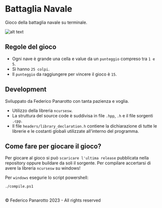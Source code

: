# Battaglia Navale

Gioco della battaglia navale su terminale.

![alt text](https://cdn.discordapp.com/attachments/765646227303432232/1060286993399029921/game.png)

## Regole del gioco
- Ogni nave è grande una cella e value da un `punteggio` compreso tra `1 e 5`.
- Si hanno `25 colpi`.
- Il `punteggio` da raggiungere per vincere il gioco è `15`.

## Development
Sviluppato da Federico Panarotto con tanta pazienza e voglia.
- Utilizzo della libreria `ncursesw`.
- La struttura del source code è suddivisa in file `.hpp`, `.h` e il file sorgenti `.cpp`.
- Il file `headers/library_declaration.h` contiene la dichiarazione di tutte le librerie e le costanti globali utilizzate all'interno del programma.

## Come fare per giocare il gioco?
Per giocare al gioco si può `scaricare l'ultima release` pubblicata nella repository oppure buildare da soli il sorgente.
Per compilare accertarsi di avere la libreria `ncursesw` su windows!

Per `windows` esegurie lo script powershell:

    ./compile.ps1

##

&copy; Federico Panarotto 2023 - All rights reserved
